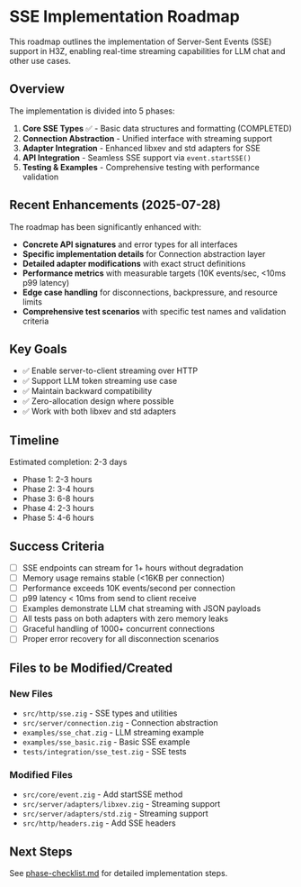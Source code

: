 # SSE Implementation Roadmap

This roadmap outlines the implementation of Server-Sent Events (SSE) support in H3Z, enabling real-time streaming capabilities for LLM chat and other use cases.

## Overview

The implementation is divided into 5 phases:
1. **Core SSE Types** ✅ - Basic data structures and formatting (COMPLETED)
2. **Connection Abstraction** - Unified interface with streaming support
3. **Adapter Integration** - Enhanced libxev and std adapters for SSE
4. **API Integration** - Seamless SSE support via `event.startSSE()`
5. **Testing & Examples** - Comprehensive testing with performance validation

## Recent Enhancements (2025-07-28)

The roadmap has been significantly enhanced with:
- **Concrete API signatures** and error types for all interfaces
- **Specific implementation details** for Connection abstraction layer
- **Detailed adapter modifications** with exact struct definitions
- **Performance metrics** with measurable targets (10K events/sec, <10ms p99 latency)
- **Edge case handling** for disconnections, backpressure, and resource limits
- **Comprehensive test scenarios** with specific test names and validation criteria

## Key Goals

- ✅ Enable server-to-client streaming over HTTP
- ✅ Support LLM token streaming use case
- ✅ Maintain backward compatibility
- ✅ Zero-allocation design where possible
- ✅ Work with both libxev and std adapters

## Timeline

Estimated completion: 2-3 days
- Phase 1: 2-3 hours
- Phase 2: 3-4 hours
- Phase 3: 6-8 hours
- Phase 4: 2-3 hours
- Phase 5: 4-6 hours

## Success Criteria

- [ ] SSE endpoints can stream for 1+ hours without degradation
- [ ] Memory usage remains stable (<16KB per connection)
- [ ] Performance exceeds 10K events/second per connection
- [ ] p99 latency < 10ms from send to client receive
- [ ] Examples demonstrate LLM chat streaming with JSON payloads
- [ ] All tests pass on both adapters with zero memory leaks
- [ ] Graceful handling of 1000+ concurrent connections
- [ ] Proper error recovery for all disconnection scenarios

## Files to be Modified/Created

### New Files
- `src/http/sse.zig` - SSE types and utilities
- `src/server/connection.zig` - Connection abstraction
- `examples/sse_chat.zig` - LLM streaming example
- `examples/sse_basic.zig` - Basic SSE example
- `tests/integration/sse_test.zig` - SSE tests

### Modified Files
- `src/core/event.zig` - Add startSSE method
- `src/server/adapters/libxev.zig` - Streaming support
- `src/server/adapters/std.zig` - Streaming support
- `src/http/headers.zig` - Add SSE headers

## Next Steps

See [phase-checklist.md](./phase-checklist.md) for detailed implementation steps.